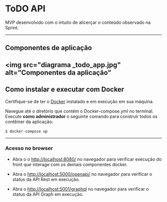 # ToDO API

MVP desenvolvido com o intuito de alicerçar o conteúdo observado na Sprint.


---
## Componentes de aplicação

<img src="diagrama _todo_app.jpg" alt="Componentes da aplicação"
---
## Como instalar e executar com Docker

Certifique-se de ter o [Docker](https://docs.docker.com/engine/install/) instalado e em execução em sua máquina.

Navegue até o diretório que contém o Docker-compose.yml no terminal.
Execute **como administrador** o seguinte comando para construir todos os contêiner da aplicação:

```
$ docker-compose up 
```
---
### Acesso no browser

 - Abra o o [http://localhost:8080/](http://localhost:8080) no navegador para verificar execução do front que interage com os demais componentes docker.

 - Abra o [http://localhost:5000/openapi/](http://localhost:5000/openapi/) no navegador para verificar o status da API Rest em execução.

 - Abra o [http://localhost:5001/graphql](http://localhost:5001/graphql) no navegador para verificar o status da API Graph em execução.
